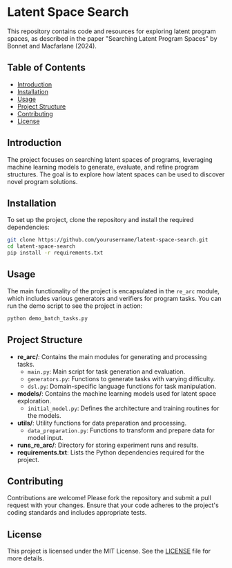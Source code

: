 # Latent Space Search

This repository contains code and resources for exploring latent program spaces, as described in the paper "Searching Latent Program Spaces" by Bonnet and Macfarlane (2024).

## Table of Contents

- [Introduction](#introduction)
- [Installation](#installation)
- [Usage](#usage)
- [Project Structure](#project-structure)
- [Contributing](#contributing)
- [License](#license)

## Introduction

The project focuses on searching latent spaces of programs, leveraging machine learning models to generate, evaluate, and refine program structures. The goal is to explore how latent spaces can be used to discover novel program solutions.

## Installation

To set up the project, clone the repository and install the required dependencies:

```bash
git clone https://github.com/yourusername/latent-space-search.git
cd latent-space-search
pip install -r requirements.txt
```

## Usage

The main functionality of the project is encapsulated in the `re_arc` module, which includes various generators and verifiers for program tasks. You can run the demo script to see the project in action:

```bash
python demo_batch_tasks.py
```

## Project Structure

- **re_arc/**: Contains the main modules for generating and processing tasks.
  - `main.py`: Main script for task generation and evaluation.
  - `generators.py`: Functions to generate tasks with varying difficulty.
  - `dsl.py`: Domain-specific language functions for task manipulation.
- **models/**: Contains the machine learning models used for latent space exploration.
  - `initial_model.py`: Defines the architecture and training routines for the models.
- **utils/**: Utility functions for data preparation and processing.
  - `data_preparation.py`: Functions to transform and prepare data for model input.
- **runs_re_arc/**: Directory for storing experiment runs and results.
- **requirements.txt**: Lists the Python dependencies required for the project.

## Contributing

Contributions are welcome! Please fork the repository and submit a pull request with your changes. Ensure that your code adheres to the project's coding standards and includes appropriate tests.

## License

This project is licensed under the MIT License. See the [LICENSE](LICENSE) file for more details.
